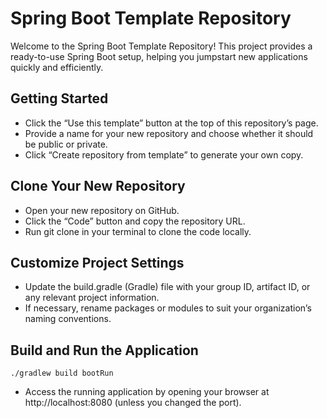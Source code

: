 # Spring Boot Template Repository

Welcome to the Spring Boot Template Repository! This project provides a ready-to-use Spring Boot setup, helping you jumpstart new applications quickly and efficiently.

## Getting Started

- Click the “Use this template” button at the top of this repository’s page.
- Provide a name for your new repository and choose whether it should be public or private.
- Click “Create repository from template” to generate your own copy.
 
## Clone Your New Repository

- Open your new repository on GitHub.
- Click the “Code” button and copy the repository URL.
- Run git clone <your-repo-url> in your terminal to clone the code locally.

## Customize Project Settings

- Update the build.gradle (Gradle) file with your group ID, artifact ID, or any relevant project information.
- If necessary, rename packages or modules to suit your organization’s naming conventions.

## Build and Run the Application

```shell
./gradlew build bootRun
```

- Access the running application by opening your browser at http://localhost:8080 (unless you changed the port).


